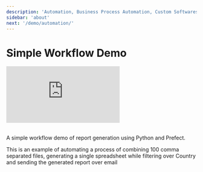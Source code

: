 ```yaml
---
description: 'Automation, Business Process Automation, Custom Softwares, Automated Solutions.'
sidebar: 'about'
next: '/demo/automation/'
---
```


# Simple Workflow Demo

<div class="youtube-container">
<iframe class="video" src="https://www.youtube.com/embed/S0fhK6X7iPY" frameborder="0" allow="accelerometer; autoplay; encrypted-media; gyroscope; picture-in-picture" allowfullscreen></iframe>
</div>
<br/>


A simple workflow demo of report generation using Python and Prefect.

This is an example of automating a process of combining 100 comma separated files,  generating a single spreadsheet while filtering over Country and sending the generated report over email
